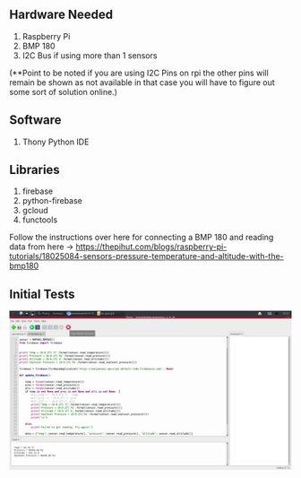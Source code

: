 ## Hardware Needed
1. Raspberry Pi
2. BMP 180
3. I2C Bus if using more than 1 sensors

(**Point to be noted if you are using I2C Pins on rpi the other pins will remain be shown as not available in that case you will have to figure out some sort of solution online.)

## Software
1. Thony Python IDE

## Libraries
1. firebase
2. python-firebase
3. gcloud
4. functools

Follow the instructions over here for connecting a BMP 180 and reading data from here ->
https://thepihut.com/blogs/raspberry-pi-tutorials/18025084-sensors-pressure-temperature-and-altitude-with-the-bmp180

## Initial Tests
![Alt](https://github.com/amandewatnitrr/A-10-NEXA/blob/main/iot_apscript/2021-02-07-023358_1920x1080_scrot.png)

